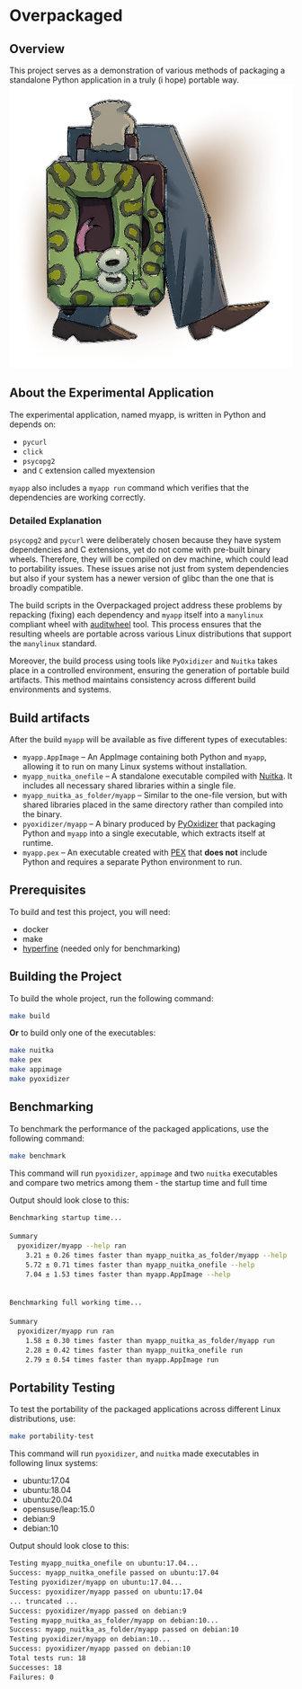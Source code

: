 # Overpackaged

## Overview
This project serves as a demonstration of various methods of packaging a standalone Python application in a truly (i hope) portable way.
![Alt text](image.png)

## About the Experimental Application

The experimental application, named myapp, is written in Python and depends on:

- `pycurl`
- `click`
- `psycopg2`
- and `C` extension called myextension

`myapp` also includes a `myapp run` command which verifies that the dependencies are working correctly.

### Detailed Explanation
`psycopg2` and `pycurl` were deliberately chosen because they have system dependencies and C extensions, yet do not come with pre-built binary wheels. Therefore, they will be compiled on dev machine, which could lead to portability issues. These issues arise not just from system dependencies but also if your system has a newer version of glibc than the one that is broadly compatible.

The build scripts in the Overpackaged project address these problems by repacking (fixing) each dependency and `myapp` itself into a `manylinux` compliant wheel with [auditwheel](https://github.com/pypa/auditwheel) tool. This process ensures that the resulting wheels are portable across various Linux distributions that support the `manylinux` standard.

Moreover, the build process using tools like `PyOxidizer` and `Nuitka` takes place in a controlled environment, ensuring the generation of portable build artifacts. This method maintains consistency across different build environments and systems.


## Build artifacts
After the build `myapp` will be available as five different types of executables:

- `myapp.AppImage` – An AppImage containing both Python and `myapp`, allowing it to run on many Linux systems without installation.
- `myapp_nuitka_onefile` – A standalone executable compiled with [Nuitka](https://github.com/Nuitka/Nuitka). It includes all necessary shared libraries within a single file.
- `myapp_nuitka_as_folder/myapp` – Similar to the one-file version, but with shared libraries placed in the same directory rather than compiled into the binary.
- `pyoxidizer/myapp` – A binary produced by [PyOxidizer](https://github.com/indygreg/PyOxidizer) that packaging Python and `myapp` into a single executable, which extracts itself at runtime.
- `myapp.pex` – An executable created with [PEX](https://github.com/pantsbuild/pex) that **does not** include Python and requires a separate Python environment to run.


## Prerequisites
To build and test this project, you will need:

- docker
- make
- [hyperfine](https://github.com/sharkdp/hyperfine) (needed only for benchmarking)

## Building the Project
To build the whole project, run the following command:

```bash
make build
```

**Or** to build only one of the executables:
```bash
make nuitka
make pex
make appimage
make pyoxidizer
```


## Benchmarking

To benchmark the performance of the packaged applications, use the following command:

```bash
make benchmark
```

This command will run `pyoxidizer`, `appimage` and two `nuitka` executables and compare two metrics among them - the startup time and full time

Output should look close to this:
```bash
Benchmarking startup time...

Summary
  pyoxidizer/myapp --help ran
    3.21 ± 0.26 times faster than myapp_nuitka_as_folder/myapp --help
    5.72 ± 0.71 times faster than myapp_nuitka_onefile --help
    7.04 ± 1.53 times faster than myapp.AppImage --help


Benchmarking full working time...

Summary
  pyoxidizer/myapp run ran
    1.58 ± 0.30 times faster than myapp_nuitka_as_folder/myapp run
    2.28 ± 0.42 times faster than myapp_nuitka_onefile run
    2.79 ± 0.54 times faster than myapp.AppImage run
```

## Portability Testing

To test the portability of the packaged applications across different Linux distributions, use:
```bash
make portability-test
```
This command will run  `pyoxidizer`, and `nuitka` made executables in following linux systems:
-  ubuntu:17.04
-  ubuntu:18.04
-  ubuntu:20.04
-  opensuse/leap:15.0
-  debian:9
-  debian:10

Output should look close to this:
```bash
Testing myapp_nuitka_onefile on ubuntu:17.04...
Success: myapp_nuitka_onefile passed on ubuntu:17.04
Testing pyoxidizer/myapp on ubuntu:17.04...
Success: pyoxidizer/myapp passed on ubuntu:17.04
... truncated ...
Success: pyoxidizer/myapp passed on debian:9
Testing myapp_nuitka_as_folder/myapp on debian:10...
Success: myapp_nuitka_as_folder/myapp passed on debian:10
Testing pyoxidizer/myapp on debian:10...
Success: pyoxidizer/myapp passed on debian:10
Total tests run: 18
Successes: 18
Failures: 0
```